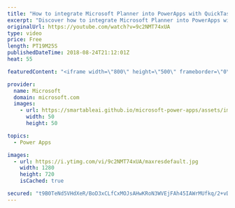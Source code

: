 ```yaml
---
title: "How to integrate Microsoft Planner into PowerApps with QuickTask"
excerpt: "Discover how to integrate Microsoft Planner into PowerApps with the QuickTask sample template. QuickTask allows you to triage your Outlook emails quickly into plans using Microsoft Planner.   Learn more: https://web.powerapps.com/home?sampleapp_preview=quicktask"
originalUrl: https://youtube.com/watch?v=9c2NMT74xUA
type: video
price: Free
length: PT19M25S
publishedDateTime: 2018-08-24T21:12:01Z
heat: 55

featuredContent: "<iframe width=\"800\" height=\"500\" frameborder=\"0\" src=\"https://www.youtube.com/embed/9c2NMT74xUA\" allow=\"accelerometer; autoplay; encrypted-media; gyroscope; picture-in-picture\" allowfullscreen></iframe>"

provider:
  name: Microsoft
  domain: microsoft.com
  images:
    - url: https://smartableai.github.io/microsoft-power-apps/assets/images/organizations/microsoft.com-50x50.jpg
      width: 50
      height: 50

topics:
  - Power Apps

images:
  - url: https://i.ytimg.com/vi/9c2NMT74xUA/maxresdefault.jpg
    width: 1280
    height: 720
    isCached: true

secured: "t9B0TeNd5VHdXeR/BoD3xCLfCxMOJsAHwKRoN3WVEjFAh45IAWrMUfkq/2+vDecnjmr/4+eeKwH2oYaeBTc+3bPKNQS3rtXh8Nt7v2UWUv7TlSyIPdIxGTgTBQOD3qYqU4SB2yDWLFCOBdhboMe3olh6AsORLtxN82X1Hjc3UWHXsKWuYZQSHKZDagU+JdF1BCMmFr3MJGwuGW0gy9KlUmUhzEZdvj/hEKOJSxGSLDuQSTYl6lHLqHO5XEaisrvtxWGU1EL1sGRhTXpm33ywFb8+wNK41Wh98WDtfjK9rN26atDtIniwCHeNH5MGfqwJ6hGVMcfwehOox0nC2epz+c8SEidrOGrFYl4sLaaEepR6eVmH76v4qZEN1n1fJDnNzZYwhR86D3vABHY6I6WVwm1u8chl3OOYE9Z7RZ9GFe4=;HRovATy4obfOswy2bsMYwg=="
---
```


